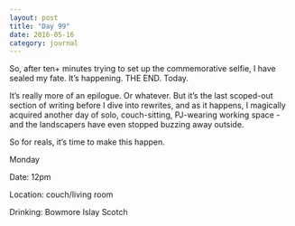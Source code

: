 ```yaml
---
layout: post
title: "Day 99"
date: 2016-05-16
category: journal
---
```


So, after ten+ minutes trying to set up the commemorative selfie, I have sealed my fate. It’s happening. THE END. Today. 

It’s really more of an epilogue. Or whatever. But it’s the last scoped-out section of writing before I dive into rewrites, and as it happens, I magically acquired another day of solo, couch-sitting, PJ-wearing working space - and the landscapers have even stopped buzzing away outside. 

So for reals, it’s time to make this happen. 


Monday

Date: 12pm 

Location: couch/living room

Drinking: Bowmore Islay Scotch
